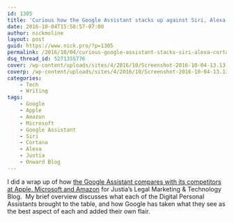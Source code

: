 ```yaml
---
id: 1305
title: 'Curious how the Google Assistant stacks up against Siri, Alexa and Cortana?  So was I'
date: 2016-10-04T15:58:57-07:00
author: nickmoline
layout: post
guid: https://www.nick.pro/?p=1305
permalink: /2016/10/04/curious-google-assistant-stacks-siri-alexa-cortana/
dsq_thread_id: 5271355776
cover: /wp-content/uploads/sites/4/2016/10/Screenshot-2016-10-04-13.13.38.png
coverp: /wp-content/uploads/sites/4/2016/10/Screenshot-2016-10-04-13.13.38.webp
categories:
    - Tech
    - Writing
tags:
    - Google
    - Apple
    - Amazon
    - Microsoft
    - Google Assistant
    - Siri
    - Cortana
    - Alexa
    - Justia
    - Onward Blog
---
```

I did a wrap up of how [the Google Assistant compares with its competitors at Apple, Microsoft and Amazon](https://onward.justia.com/2016/10/04/google-assistant-battle/) for Justia&#8217;s Legal Marketing & Technology Blog.  My brief overview discusses what each of the Digital Personal Assistants brought to the table, and how Google has taken what they see as the best aspect of each and added their own flair.